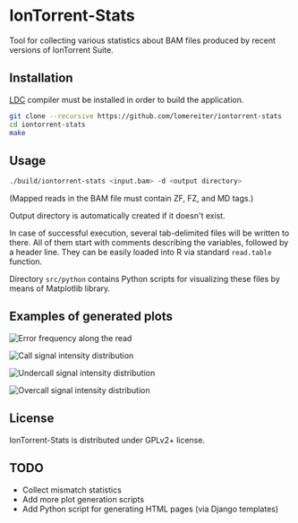 IonTorrent-Stats
================

Tool for collecting various statistics about BAM files produced by
recent versions of IonTorrent Suite.

## Installation

[LDC](https://github.com/ldc-developers/ldc/downloads) compiler must be installed in order to build the application.

```sh
git clone --recursive https://github.com/lomereiter/iontorrent-stats
cd iontorrent-stats
make
```

## Usage

```sh
./build/iontorrent-stats <input.bam> -d <output directory>
```
(Mapped reads in the BAM file must contain ZF, FZ, and MD tags.)

Output directory is automatically created if it doesn't exist.

In case of successful execution, several tab-delimited files will be
written to there. All of them start with comments describing the variables,
followed by a header line. They can be easily loaded into R via standard
`read.table` function.

Directory `src/python` contains Python scripts for visualizing these
files by means of Matplotlib library. 

## Examples of generated plots

![Error frequency along the read](http://dl.dropbox.com/u/7916095/iontorrent-stats/plots/error_frequencies.png)

![Call signal intensity distribution](http://dl.dropbox.com/u/7916095/iontorrent-stats/plots/intensities.png)

![Undercall signal intensity distribution](http://dl.dropbox.com/u/7916095/iontorrent-stats/plots/undercalls.png)

![Overcall signal intensity distribution](http://dl.dropbox.com/u/7916095/iontorrent-stats/plots/overcalls.png)

## License

IonTorrent-Stats is distributed under GPLv2+ license.

## TODO

* Collect mismatch statistics
* Add more plot generation scripts
* Add Python script for generating HTML pages (via Django templates)
